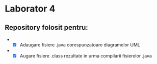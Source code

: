 # Laborator 4

## Repository folosit pentru:
* - [x] Adaugare fisiere .java corespunzatoare diagramelor UML
* - [x] Augare fisiere .class rezultate in urma compilarii fisierelor .java
